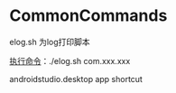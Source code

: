 # CommonCommands

elog.sh 为log打印脚本

[执行命令](http://www.jianshu.com/p/6bfe805273f2)：./elog.sh  com.xxx.xxx

androidstudio.desktop app shortcut
